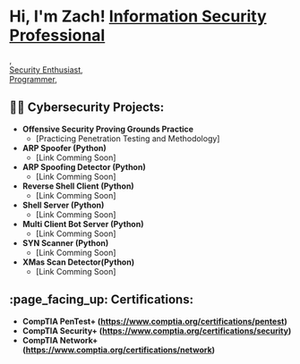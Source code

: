 <h1>Hi, I'm Zach! <a href="https://www.linkedin.com/in/zach-middleton/">Information Security Professional</a></h1>, <br/><a href="https://zachmiddleton.info">Security Enthusiast</a>, <br/><a href="https://github.com/zmiddle">Programmer</a>,

<h2>👨‍💻 Cybersecurity Projects:</h2>

- <b>Offensive Security Proving Grounds Practice</b>
  - [Practicing Penetration Testing and Methodology]
- <b>ARP Spoofer (Python)</b>
  - [Link Comming Soon]
- <b>ARP Spoofing Detector (Python)</b>
  - [Link Comming Soon]
- <b>Reverse Shell Client (Python)</b>
  - [Link Comming Soon]
- <b>Shell Server (Python)</b>
  - [Link Comming Soon]
- <b>Multi Client Bot Server (Python)</b>
  - [Link Comming Soon]
- <b>SYN Scanner (Python)</b>
  - [Link Comming Soon]
- <b>XMas Scan Detector(Python)</b>
  - [Link Comming Soon]

<h2>:page_facing_up: Certifications:</h2>

- <b>CompTIA PenTest+ (https://www.comptia.org/certifications/pentest)</b>
- <b>CompTIA Security+ (https://www.comptia.org/certifications/security)</b>
- <b>CompTIA Network+ (https://www.comptia.org/certifications/network)</b>
